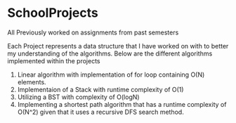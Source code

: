 # SchoolProjects
All Previously worked on assignments from past semesters


Each Project represents a data structure that I have worked on with to better my understanding of the algorithms. 
Below are the different algorithms implemented within the projects

1. Linear algorithm with implementation of for loop containing O(N) elements.
2. Implementaion of a Stack with runtime complexity of O(1)
3. Utilizing a BST with complexity of O(logN)
4. Implementing a shortest path algorithm that has a runtime complexity of O(N^2) given that it uses a  recursive DFS search method. 
